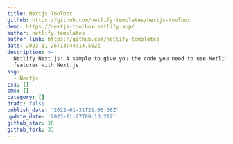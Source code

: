 ```yaml
---
title: Nextjs Toolbox
github: https://github.com/netlify-templates/nextjs-toolbox
demo: https://nextjs-toolbox.netlify.app/
author: netlify-templates
author_link: https://github.com/netlify-templates
date: 2023-11-26T13:44:14.502Z
description: >-
  Netlify Next.js: A sample to give you the code you need to use Netlify
  features with Next.js.
ssg:
  - Nextjs
css: []
cms: []
category: []
draft: false
publish_date: '2022-01-31T21:06:36Z'
update_date: '2023-11-27T00:13:21Z'
github_star: 38
github_fork: 33
---
```


